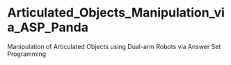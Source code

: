 # Articulated_Objects_Manipulation_via_ASP_Panda
Manipulation of Articulated Objects using Dual-arm Robots via Answer Set Programming

